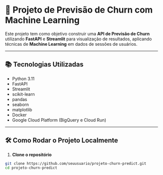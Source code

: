 # 🚀 Projeto de Previsão de Churn com Machine Learning

Este projeto tem como objetivo construir uma **API de Previsão de Churn** utilizando **FastAPI** e **Streamlit** para visualização de resultados, aplicando técnicas de **Machine Learning** em dados de sessões de usuários.

---

## 📚 Tecnologias Utilizadas

- Python 3.11
- FastAPI
- Streamlit
- scikit-learn
- pandas
- seaborn
- matplotlib
- Docker
- Google Cloud Platform (BigQuery e Cloud Run)

---

## 🛠️ Como Rodar o Projeto Localmente

1. **Clone o repositório**

```bash
git clone https://github.com/seuusuario/projeto-churn-predict.git
cd projeto-churn-predict
